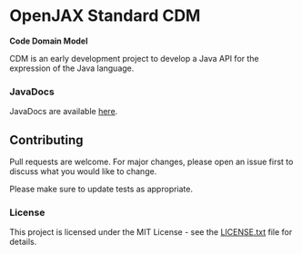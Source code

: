 # OpenJAX Standard CDM

**Code Domain Model**

CDM is an early development project to develop a Java API for the expression of the Java language.

### JavaDocs

JavaDocs are available [here](https://standard.openjax.org/cdm/apidocs/).

## Contributing

Pull requests are welcome. For major changes, please open an issue first to discuss what you would like to change.

Please make sure to update tests as appropriate.

### License

This project is licensed under the MIT License - see the [LICENSE.txt](LICENSE.txt) file for details.